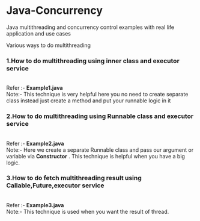 # Java-Concurrency
Java multithreading and concurrency control examples with real life application and use cases

Various ways to do multithreading

### 1.How to do multithreading using inner class and executor service

   </br>Refer :- **Example1.java** 
   </br>Note:- This technique is very helpful here you no need to create separate class instead just create a method and put your runnable logic in it
  
### 2.How to do multithreading using Runnable class and executor service

   </br>Refer :- **Example2.java** 
   </br>Note:- Here we create a separate Runnable class and pass our argument or variable via **Constructor** . This technique is helpful when you have a big logic.
   
### 3.How to do fetch multithreading result using Callable,Future,executor service

   </br>Refer :- **Example3.java** 
   </br>Note:- This technique is used when you want the result of thread.  
